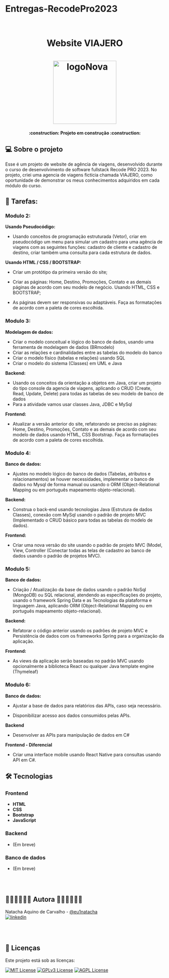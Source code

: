 # Entregas-RecodePro2023
<br>

<h1 align="center"> Website VIAJERO </H1>

<h1 align="center">
      <img alt="logoNova" title="NOVA" src="https://github.com/eu1natacha/RecodePro2023/blob/main/Modulo2/PrototipoSite/img/logoteste.png" width="200vw"/>
</h1>

<h4 align="center"> :construction: Projeto em construção :construction: </h4>

## 💻 Sobre o projeto
Esse é um projeto de website de agência de viagens, desenvolvido durante o curso de desenvolvimento de software fullstack Recode PRO 2023. No projeto, criei uma agencia de viagens fictícia chamada VIAJERO, como oportunidade de demonstrar os meus conhecimentos adquiridos em cada módulo do curso.

## 📝 Tarefas: 

### Modulo 2:
**Usando Pseudocódigo:**

- Usando conceitos de programação estruturada (Vetor), criar em pseudocódigo um menu para simular um cadastro para uma agência de viagens com as seguintes funções: cadastro de cliente e cadastro de destino, criar também uma consulta para cada estrutura de dados.      

**Usando HTML / CSS / BOOTSTRAP:** 

- Criar um protótipo da primeira versão do site; 

- Criar as páginas: Home, Destino, Promoções, Contato e as demais páginas de acordo com seu modelo de negócio. Usando HTML, CSS e BOOTSTRAP; 

- As páginas devem ser responsivas ou adaptáveis. Faça as formatações de acordo com a paleta de cores escolhida. 

### Modulo 3:
**Modelagem de dados:**
 
- Criar o modelo conceitual e lógico do banco de dados, usando uma ferramenta de modelagem de dados (BRmodelo) 
- Criar as relações e cardinalidades entre as tabelas do modelo do banco
- Criar o modelo físico (tabelas e relações) usando SQL
- Criar o modelo do sistema (Classes) em UML e Java 
 
**Backend:**
 
- Usando os conceitos da orientação a objetos em Java, criar um projeto do tipo console da agencia de viagens, aplicando o CRUD (Create, Read, Update, Delete) para todas as tabelas de seu modelo de banco de dados 
- Para a atividade vamos usar classes Java, JDBC e MySql 
 

**Frontend:** 
 
- Atualizar a versão anterior do site, refatorando se preciso as páginas: Home, Destino, Promoções, Contato e as demais de acordo com seu modelo de dados usando HTML, CSS Bootstrap. Faça as formatações de acordo com a paleta de cores escolhida. 

### Modulo 4:
**Banco de dados:**

- Ajustes no modelo lógico do banco de dados (Tabelas, atributos e relacionamentos) se houver necessidades, implementar o banco de dados no Mysql de forma manual ou usando o ORM (Object-Relational Mapping ou em português mapeamento objeto-relacional). 

**Backend:** 

- Construa o back-end usando tecnologias Java (Estrutura de dados Classes), conexão com MySql usando o padrão de projeto MVC (Implementado o CRUD básico para todas as tabelas do modelo de dados).  

**Frontend:**

- Criar uma nova versão do site usando o padrão de projeto MVC (Model, View, Controller (Conectar todas as telas de cadastro ao banco de dados usando o padrão de projetos MVC). 

### Modulo 5:

**Banco de dados:** 

- Criação / Atualização da base de dados usando o padrão NoSql (MongoDB) ou SQL relacional, atendendo as especificações do projeto, usando o framework Spring Data e as Tecnologias da plataforma e linguagem Java, aplicando ORM (Object-Relational Mapping ou em português mapeamento objeto-relacional).  
 

**Backend:** 

- Refatorar o código anterior usando os padrões de projeto MVC e Persistência de dados com os frameworks Spring para a organização da aplicação. 
  

**Frontend:**

- As views da aplicação serão baseadas no padrão MVC usando opcionalmente a biblioteca React ou qualquer Java template engine (Thymeleaf)

### Modulo 6:
**Banco de dados:**

- Ajustar a base de dados para relatórios das APIs, caso seja necessário.

- Disponibilizar acesso aos dados consumidos pelas APIs. 

**Backend** 

- Desenvolver as APIs para manipulação de dados em C# 

**Frontend - Diferencial**

- Criar uma interface mobile usando React Native para consultas usando API em C#. 


## 🛠 Tecnologias

### **Frontend** 
-   **HTML**
-   **CSS**
-   **Bootstrap**
-   **JavaScript**

### **Backend** 
-  (Em breve)

### **Banco de dados** 
- (Em breve)

<br><br>

 ## 👩🏽‍💻👩🏽‍💻 Autora 👨🏽‍💻👩🏽‍💻

Natacha Aquino de Carvalho - [@eu1natacha](https://www.github.com/eu1natacha)
<br>
[![linkedin](https://img.shields.io/badge/linkedin-0A66C2?style=for-the-badge&logo=linkedin&logoColor=white)](https://www.linkedin.com/in/natacha-carvalho)

<br><br>
## 📜 Licenças

Este projeto está sob as licenças:

[![MIT License](https://img.shields.io/badge/License-MIT-green.svg)](https://choosealicense.com/licenses/mit/)
[![GPLv3 License](https://img.shields.io/badge/License-GPL%20v3-yellow.svg)](https://opensource.org/licenses/)
[![AGPL License](https://img.shields.io/badge/license-AGPL-blue.svg)](http://www.gnu.org/licenses/agpl-3.0)

